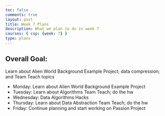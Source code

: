 ```yaml
---
toc: false
comments: true
layout: post
title: Week 7 Plans
description: What we plan to do in week 7
courses: { csp: {week: 7} }
type: plans
---
```


## Overall Goal:
Learn about Alien World Background Example Project; data compression; and Team Teach topics

* Monday: Learn about Alien World Background Example Project
* Tuesday: Learn about Algorithms Team Teach; do the hw
* Wednesday: Data Algorithms Hacks
* Thursday: Learn about Data Abstraction Team Teach; do the hw
* Friday: Continue planning and start working on Passion Project